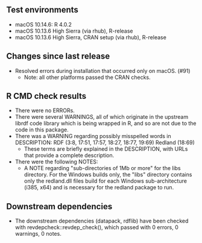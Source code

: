 ## Test environments

 * macOS 10.14.6: R 4.0.2
 * macOS 10.13.6 High Sierra (via rhub), R-release
 * macOS 10.13.6 High Sierra, CRAN setup (via rhub), R-release

## Changes since last release

* Resolved errors during installation that occurred only on macOS. (#91)
  - Note: all other platforms passed the CRAN checks.

## R CMD check results

* There were no ERRORs.
* There were several WARNINGS, all of which originate in the upstream librdf code library which is 
  being wrapped in R, and so are not due to the code in this package.
* There was a WARNING regarding possibly misspelled words in DESCRIPTION:
      RDF (3:8, 17:51, 17:57, 18:27, 18:77, 19:69)
      Redland (18:69)
  * These terms are briefly explained in the DESCRIPTION, with URLs that provide a complete description.
* There were the following NOTES: 
  - A NOTE regarding "sub-directories of 1Mb or more" for the libs directory.
    For the Windows builds only, the "libs" directory contains only the redland.dll 
    files build for each Windows sub-architecture (i385, x64) and is necessary for 
    the redland package to run.

## Downstream dependencies

* The downstream dependencies (datapack, rdflib) have been checked with revdepcheck::revdep_check(), which passed
  with 0 errors, 0 warnings, 0 notes.
